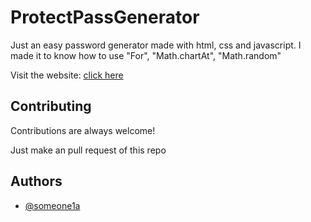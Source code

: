 
# ProtectPassGenerator

Just an easy password generator made with html, css and javascript. I made it to know how to use "For", "Math.chartAt", "Math.random"

Visit the website: 
 [click here]("https://protectpassgenerator.netlify.app")

## Contributing

Contributions are always welcome!

Just make an pull request of this repo


## Authors

- [@someone1a](https://www.github.com/someone1a)

